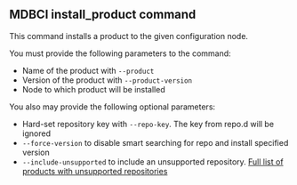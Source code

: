 ## MDBCI install_product command

This command installs a product to the given configuration node.

You must provide the following parameters to the command:

* Name of the product with `--product`
* Version of the product with `--product-version`
* Node to which product will be installed

You also may provide the following optional parameters:

* Hard-set repository key with `--repo-key`. The key from repo.d will be ignored
* `--force-version` to disable smart searching for repo and install specified version
* `--include-unsupported` to include an unsupported repository. [Full list of products with unsupported repositories](../products/all_products.md)
